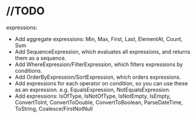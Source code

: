 # //TODO
expressions:
- Add aggregate expressions: Min, Max, First, Last, ElementAt, Count, Sum
- Add SequenceExpression, which evaluates all expressions, and returns them as a sequence.
- Add WhereExpression/FilterExpression, which filters expressions by conditions.
- Add OrderByExpression/SortExpression, which orders expressions.
- Add expressions for each operator on condition, so you can use these as an expression. e.g. EqualsExpression, NotEqualsExpression.
- Add expressions: IsOfType, IsNotOfType, IsNotEmpty, IsEmpty, ConvertToInt, ConvertToDouble, ConvertToBoolean, ParseDateTime, ToString, Coalesce/FirstNotNull
